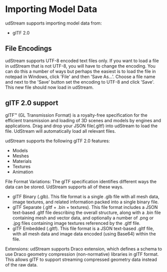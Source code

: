 # Importing Model Data

udStream supports importing model data from:
  - glTF 2.0

## File Encodings

udStream supports UTF-8 encoded text files only. If you want to load a file in udStream that is not UTF-8, you will have to change the encoding. You can do this a number of ways but perhaps the easiest is to load the file in notepad in Windows, click 'File' and then 'Save As...'. Choose a file name and next to the 'Save' button set the encoding to UTF-8 and click 'Save'. This new file should now load in udStream.

## glTF 2.0 support

glTF™ (GL Transmission Format) is a royalty-free specification for the efficient transmission and loading of 3D scenes and models by engines and applications.
Drag and drop your JSON file(.gltf) into udStream to load the file. UdStream will automatically load all relevant files. 

udStream supports the following glTF 2.0 features:
  - Models
  - Meshes
  - Materials
  - Textures
  - Animation 

File Format Variations:
The glTF specification identifies different ways the data can be stored. UdStream supports all of these ways.
  - glTF Binary (.glb). This file format is a single .glb file with all mesh data, image textures, and related information packed into a single binary file.
  - glTF Separate (.gltf + .bin + textures). This file format includes a JSON text-based .gltf file describing the overall structure, along with a .bin file containing mesh and vector data, and optionally a number of .png or .jpg files containing image textures referenced by the .gltf file.
  - glTF Embedded (.gltf). This file format is a JSON text-based .gltf file, with all mesh data and image data encoded (using Base64) within the file. 
  
Extensions:
udStream supports Draco extension, which defines a schema to use Draco geometry compression (non-normative) libraries in glTF format. This allows glTF to support streaming compressed geometry data instead of the raw data. 

